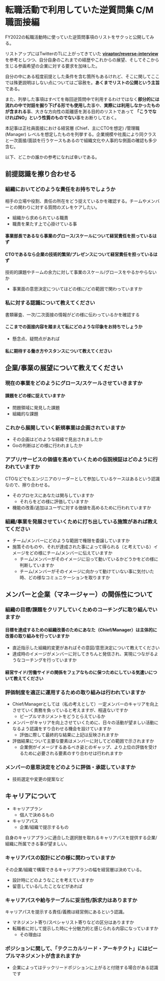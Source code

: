 # 転職活動で利用していた逆質問集 C/M職面接編

FY2022の転職活動時に使っていた逆質問事項のリストをサクっと公開してみる。

リストアップにはTwitterのTLに上がってきていた **[viraptor/reverse\-interview](https://github.com/viraptor/reverse-interview/blob/2f87c139ee035fe88cd0846967c0fa66eff7a2b1/translations/JAPANESE.md)** を参考としつつ、自分自身のこれまでの経歴やこれからの展望、そしてそこから生じる参画希望の企業に対する要求を加味した。

自分の中にある程度前提とした条件を含む箇所もあるけれど、そこに関してここでは殊更説明はしない点についてはご容赦を。**あくまでリストの公開という主旨**である。

また、列挙した事項はすべてを毎回逆質問中で利用するわけではなく**部分的には流れの中で対話を掘り下げる形でも使用した**事や、**実際には利用しなかったものが含まれる**事、大きな方向性の距離感を測る目的のリストであって **「こうでなければNO」という性質のものでない**事をお断りしておく。

本記事は正社員面接における経営層 (Chief、主にCTOを想定) /管理職 (Manager) レベルを想定したものを列挙する。企業規模や社風により同クラスと一次面接/面談を行うケースもあるので組織文化や人事的な側面の確認も多少含む。

以下、どこかの誰かの参考になれば幸いである。

## 前提認識を擦り合わせる

### 組織においてどのような責任をお持ちでしょうか

相手の立場や役割、責任の所在をどう捉えているかを確認する。チームやメンバーとの関わりに対する質問のズレをケアしたい。

- 組織から求められている職責
- 職責を果たす上で心掛けている事

#### 事業部長であるなら事業のグロース/スケールについて経営責任を担っているはず

#### CTOであるなら企業の技術的繁栄/プレゼンスについて経営責任を担っているはず

技術的課題やチームの余力に対して事業のスケール/グロースをやるかやらないか

- 事業面の意思決定についてはどの様に/どの範囲で関わっていますか

### 私に対する認識について教えてください

書類審査、一次/二次面接の情報がどの様に伝わっているかを確認する

#### ここまでの面接内容を踏まえて私にどのような印象をお持ちでしょうか

- 懸念点、疑問点があれば

#### 私に期待する働き方やスタンスについて教えてください

## 企業/事業の展望について教えてください

### 現在の事業をどのようにグロース/スケールさせていきますか

#### 課題をどの様に捉えていますか

- 問題領域に発見した課題
- 組織的な課題

### これから展開していく新規事業は企画されていますか

- その企画はどのような経緯で見出されましたか
- Goの判断はどの様に行われましたか

### アプリ/サービスの価値を高めていくための仮説検証はどのように行われていますか

CTOなどでもエンジニアのリーダーとして参加しているケースはあるという認識なので、擦り合わせる。

- そのプロセスにあなたは関与していますか
  - それらをどの様に評価していますか
- 機能の改善/追加はユーザに対する価値を高めるために行われていますか

### 組織/事業を発展させていくために打ち出している施策があれば教えてください

- チーム/メンバーにどのような範囲で権限を委譲していますか
- 施策そのものや、それが達成された事によって得られる（と考えている）イメージをどの様にチーム/メンバーに伝えていますか
  - チーム/メンバーがそのイメージに沿って動いているかどうかをどの様に判断していますか
  - チーム/メンバーがそのイメージに向かって動けていない事に気付いた時、どの様なコミュニケーションを取りますか

## メンバーと企業（マネージャー）の関係性について

### 組織の目標/課題をクリアしていくためのコーチングに取り組んでいますか

#### 目標を達成するための組織改善のためにあなた（Chief/Manager）は主体的に改善の取り組みを行っていますか

- 直近指示した組織的変更があればその意図/意思決定について教えてください
- 達成時のイメージがメンバーに対してきちんと発信され、実現につながるようなコーチングを行っていますか

#### 経営サイド/労働サイドの関係をフェアなものに保つためにしている気遣いについて教えてください

### 評価制度を適正に運用するための取り組みは行われていますか

- Chief/Managerとしては（私の考えとして）一定メンバーのキャリアを向上させていく責務を負っていると考えますが、相違ないですか
  - ピープルマネジメントをどうとらえているか
- メンバーがキャリアを向上させていくために、日々の活動が望ましい活動になるよう認識をすり合わせる機会を設けていますか
  - 評価に際して最終的な結果に上記は反映されますか
- 評価結果について主要な要素はメンバーに対してどの範囲で示されますか
  - 企業側がイメージするあるべき姿とのギャップ、より上位の評価を受けるために必要される要素のすり合わせは行われますか

### メンバーの意思決定をどのように評価・承認していますか

- 技術選定や変更の提案など

## キャリアについて

- キャリアプラン
  - 個人で決めるもの
- キャリアパス
  - 企業/組織で提示するもの

自身のキャリアプランに適合した選択肢を取れるキャリアパスを提供する企業/組織に所属できる事が望ましい。

### キャリアパスの設計にどの様に関わっていますか

その企業/組織で構築できるキャリアプランの幅を経営層は決めている。

- 設計時にどのようなことを考えていますか
- 留意している/したことなどがあれば

### キャリアパスや給与テーブルに妥当性/訴求力はありますか

キャリアパスを提示する責任/義務は経営側にあるという認識。

- マネジメント寄り/スペシャリスト寄りなどの区分はありますか
- 転職者に対して提示した時に十分魅力的と感じられる内容になっていますか
  - その理由は

### ポジションに関して、「テクニカルリード・アーキテクト」にはピープルマネジメントが含まれますか

- 企業によってはテックリードポジションに上がると付随する場合がある認識です
